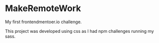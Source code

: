 # MakeRemoteWork
My first frontendmentoer.io challenge.

This project was developed using css as I had npm challenges running my sass.
